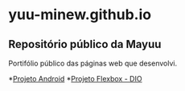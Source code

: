 # yuu-minew.github.io
## Repositório público da Mayuu
Portifólio público das páginas web que desenvolvi.

*[Projeto Android](https://yuu-minew.github.io/projeto-android/)
*[Projeto Flexbox - DIO](https://yuu-minew.github.io/dio-curso-flexbox/)